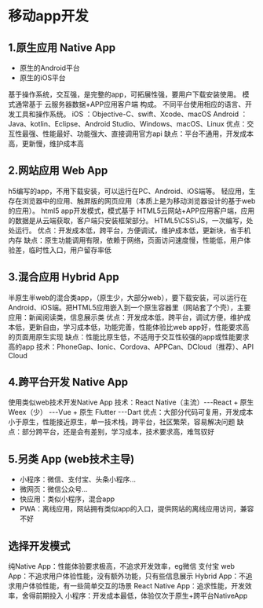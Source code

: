 # 移动app开发

## 1.原生应用 Native App

* 原生的Android平台
* 原生的iOS平台

基于操作系统，交互强，是完整的app，可拓展性强，要用户下载安装使用。
模式通常基于 云服务器数据+APP应用客户端 构成。
不同平台使用相应的语言、开发工具和操作系统。
iOS ：Objective-C、swift、Xcode、macOS
Android ：Java、kotlin、Eclipse、Android Studio、Windows、macOS、Linux
优点：交互性最强、性能最好、功能强大、直接调用官方api
缺点：平台不通用，开发成本高，更新慢，维护成本高

## 2.网站应用 Web App

h5编写的app，不用下载安装，可以运行在PC、Android、iOS端等。
轻应用，生存在浏览器中的应用、触屏版的网页应用（本质上是为移动浏览器设计的基于web的应用）。
html5 app开发模式，模式基于 HTML5云网站+APP应用客户端，应用的数据是从云端获取，客户端只安装框架部分。
HTML5\CSS\JS，一次编写，处处运行。
优点：开发成本低，跨平台，方便调试，维护成本低，更新块，省手机内存
缺点：原生功能调用有限，依赖于网络，页面访问速度慢，性能低，用户体验差，临时性入口，用户留存率低
<!-- 框架：PhoneGap、Ionic、Hbuilder、appcan、Wex5、ApiCloud、Jquery Mobile -->

## 3.混合应用 Hybrid App

半原生半web的混合类app，（原生少，大部分web），要下载安装，可以运行在Android、iOS端。把HTML5应用嵌入到一个原生容器里（网站套了个壳），主要应用：新闻阅读类，信息展示类
优点：开发成本低，跨平台，调试方便，维护成本低，更新自由，学习成本低，功能完善，性能体验比web app好，性能要求高的页面用原生实现
缺点：性能比原生低，不适用于交互性较强的app或性能要求高的app
技术：PhoneGap、Ionic、Cordova、APPCan、DCloud（推荐）、API Cloud

## 4.跨平台开发 Native App

使用类似web技术开发Native App
技术：React Native（主流）---React + 原生
      Weex（少）         ---Vue + 原生
      Flutter            ---Dart
优点：大部分代码可复用，开发成本小于原生，性能接近原生，单一技术栈，跨平台，社区繁荣，容易解决问题
缺点：部分跨平台，还是会有差别，学习成本，技术要求高，难驾驭好

## 5.另类 App (web技术主导)

* 小程序：微信、支付宝、头条小程序...
* 微网页：微信公众号...
* 快应用：类似小程序，混合app
* PWA：离线应用，网站拥有类似app的入口，提供网站的离线应用访问，兼容不好

## 选择开发模式

纯Native App：性能体验要求极高，不追求开发效率，eg微信 支付宝
web App：不追求用户体验性能，没有额外功能，只有些信息展示
Hybrid App：不追求用户体验性能，有一些简单交互的场景
React Native App：追求性能，开发效率，舍得前期投入
小程序：开发成本最低，体验仅次于原生+跨平台NativeApp
